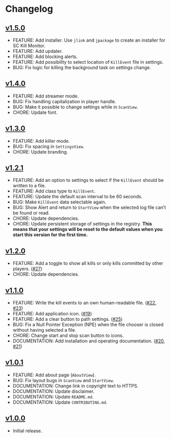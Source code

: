 # Changelog

## [v1.5.0](https://github.com/greluc/SC-Kill-Monitor/releases/tag/v1.5.0)

- FEATURE: Add installer. Use ``jlink`` and ``jpackage`` to create an installer for SC Kill Monitor.
- FEATURE: Add updater.
- FEATURE: Add blocking alerts.
- FEATURE: Add possibility to select location of ``KillEvent`` file in settings.
- BUG: Fix logic for killing the background task on settings change.

## [v1.4.0](https://github.com/greluc/SC-Kill-Monitor/releases/tag/v1.4.0)

- FEATURE: Add streamer mode.
- BUG: Fix handling capitalization in player handle.
- BUG: Make it possible to change settings while in ``ScanView``.
- CHORE: Update font.

## [v1.3.0](https://github.com/greluc/SC-Kill-Monitor/releases/tag/v1.3.0)

- FEATURE: Add killer mode.
- BUG: Fix spacing in ``SettingsView``.
- CHORE: Update branding.

## [v1.2.1](https://github.com/greluc/SC-Kill-Monitor/releases/tag/v1.2.1)

- FEATURE: Add an option to settings to select if the ``KillEvent`` should be written to a file.
- FEATURE: Add class type to ``KillEvent``.
- FEATURE: Update the default scan interval to be 60 seconds.
- BUG: Make ``KillEvent`` data selectable again.
- BUG: Show Alert and return to ``StartView`` when the selected log file can’t be found or read.
- CHORE: Update dependencies.
- CHORE: Update persistent storage of settings in the registry. **This means that your settings will be reset to the default values when you start this version for the first time.**

## [v1.2.0](https://github.com/greluc/SC-Kill-Monitor/releases/tag/v1.2.0)

- FEATURE: Add a toggle to show all kills or only kills committed by other players. ([#27](https://github.com/greluc/SC-Kill-Monitor/issues/27))
- CHORE: Update dependencies.

## [v1.1.0](https://github.com/greluc/SC-Kill-Monitor/releases/tag/v1.1.0)

- FEATURE: Write the kill events to an own human-readable file. ([#22](https://github.com/greluc/SC-Kill-Monitor/issues/22), [#23](https://github.com/greluc/SC-Kill-Monitor/issues/23))
- FEATURE: Add application icon. ([#19](https://github.com/greluc/SC-Kill-Monitor/issues/19))
- FEATURE: Add a clear button to path settings. ([#25](https://github.com/greluc/SC-Kill-Monitor/issues/25))
- BUG: Fix a Null Pointer Exception (NPE) when the file chooser is closed without having selected a file.
- CHORE: Change start and stop scan button to icons.
- DOCUMENTATION: Add installation and operating documentation. ([#20](https://github.com/greluc/SC-Kill-Monitor/issues/20), [#21](https://github.com/greluc/SC-Kill-Monitor/issues/21))

## [v1.0.1](https://github.com/greluc/SC-Kill-Monitor/releases/tag/v1.0.1)

- FEATURE: Add about page (``AboutView``).
- BUG: Fix layout bugs in ``ScanView`` and ``StartView``.
- DOCUMENTATION: Change link in copyright text to HTTPS.
- DOCUMENTATION: Update disclaimer.
- DOCUMENTATION: Update ``README.md``.
- DOCUMENTATION: Update ``CONTRIBUTING.md``.

## [v1.0.0](https://github.com/greluc/SC-Kill-Monitor/releases/tag/v1.0.0)

- Initial release.